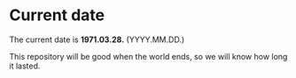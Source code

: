 # Current date

The current date is **1971.03.28.** (YYYY.MM.DD.)

This repository will be good when the world ends, so we will know how long it lasted.